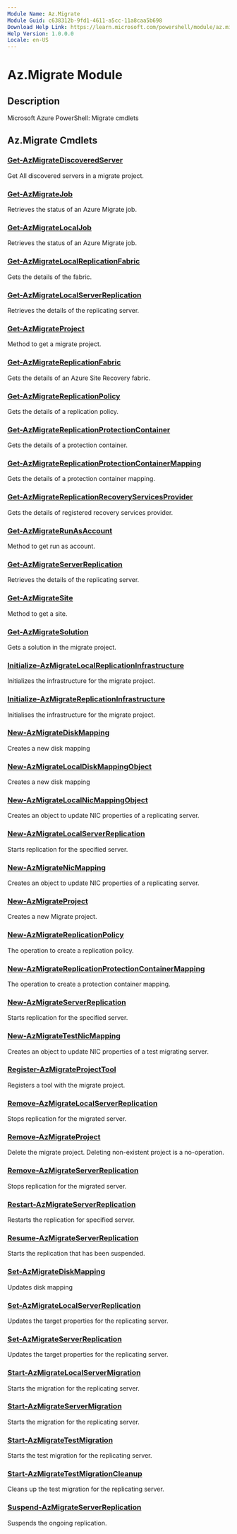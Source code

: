 ```yaml
---
Module Name: Az.Migrate
Module Guid: c638312b-9fd1-4611-a5cc-11a8caa5b698
Download Help Link: https://learn.microsoft.com/powershell/module/az.migrate
Help Version: 1.0.0.0
Locale: en-US
---
```


# Az.Migrate Module
## Description
Microsoft Azure PowerShell: Migrate cmdlets

## Az.Migrate Cmdlets
### [Get-AzMigrateDiscoveredServer](Get-AzMigrateDiscoveredServer.md)
Get All discovered servers in a migrate project.

### [Get-AzMigrateJob](Get-AzMigrateJob.md)
Retrieves the status of an Azure Migrate job.

### [Get-AzMigrateLocalJob](Get-AzMigrateLocalJob.md)
Retrieves the status of an Azure Migrate job.

### [Get-AzMigrateLocalReplicationFabric](Get-AzMigrateLocalReplicationFabric.md)
Gets the details of the fabric.

### [Get-AzMigrateLocalServerReplication](Get-AzMigrateLocalServerReplication.md)
Retrieves the details of the replicating server.

### [Get-AzMigrateProject](Get-AzMigrateProject.md)
Method to get a migrate project.

### [Get-AzMigrateReplicationFabric](Get-AzMigrateReplicationFabric.md)
Gets the details of an Azure Site Recovery fabric.

### [Get-AzMigrateReplicationPolicy](Get-AzMigrateReplicationPolicy.md)
Gets the details of a replication policy.

### [Get-AzMigrateReplicationProtectionContainer](Get-AzMigrateReplicationProtectionContainer.md)
Gets the details of a protection container.

### [Get-AzMigrateReplicationProtectionContainerMapping](Get-AzMigrateReplicationProtectionContainerMapping.md)
Gets the details of a protection container mapping.

### [Get-AzMigrateReplicationRecoveryServicesProvider](Get-AzMigrateReplicationRecoveryServicesProvider.md)
Gets the details of registered recovery services provider.

### [Get-AzMigrateRunAsAccount](Get-AzMigrateRunAsAccount.md)
Method to get run as account.

### [Get-AzMigrateServerReplication](Get-AzMigrateServerReplication.md)
Retrieves the details of the replicating server.

### [Get-AzMigrateSite](Get-AzMigrateSite.md)
Method to get a site.

### [Get-AzMigrateSolution](Get-AzMigrateSolution.md)
Gets a solution in the migrate project.

### [Initialize-AzMigrateLocalReplicationInfrastructure](Initialize-AzMigrateLocalReplicationInfrastructure.md)
Initializes the infrastructure for the migrate project.

### [Initialize-AzMigrateReplicationInfrastructure](Initialize-AzMigrateReplicationInfrastructure.md)
Initialises the infrastructure for the migrate project.

### [New-AzMigrateDiskMapping](New-AzMigrateDiskMapping.md)
Creates a new disk mapping

### [New-AzMigrateLocalDiskMappingObject](New-AzMigrateLocalDiskMappingObject.md)
Creates a new disk mapping

### [New-AzMigrateLocalNicMappingObject](New-AzMigrateLocalNicMappingObject.md)
Creates an object to update NIC properties of a replicating server.

### [New-AzMigrateLocalServerReplication](New-AzMigrateLocalServerReplication.md)
Starts replication for the specified server.

### [New-AzMigrateNicMapping](New-AzMigrateNicMapping.md)
Creates an object to update NIC properties of a replicating server.

### [New-AzMigrateProject](New-AzMigrateProject.md)
Creates a new Migrate project.

### [New-AzMigrateReplicationPolicy](New-AzMigrateReplicationPolicy.md)
The operation to create a replication policy.

### [New-AzMigrateReplicationProtectionContainerMapping](New-AzMigrateReplicationProtectionContainerMapping.md)
The operation to create a protection container mapping.

### [New-AzMigrateServerReplication](New-AzMigrateServerReplication.md)
Starts replication for the specified server.

### [New-AzMigrateTestNicMapping](New-AzMigrateTestNicMapping.md)
Creates an object to update NIC properties of a test migrating server.

### [Register-AzMigrateProjectTool](Register-AzMigrateProjectTool.md)
Registers a tool with the migrate project.

### [Remove-AzMigrateLocalServerReplication](Remove-AzMigrateLocalServerReplication.md)
Stops replication for the migrated server.

### [Remove-AzMigrateProject](Remove-AzMigrateProject.md)
Delete the migrate project.
Deleting non-existent project is a no-operation.

### [Remove-AzMigrateServerReplication](Remove-AzMigrateServerReplication.md)
Stops replication for the migrated server.

### [Restart-AzMigrateServerReplication](Restart-AzMigrateServerReplication.md)
Restarts the replication for specified server.

### [Resume-AzMigrateServerReplication](Resume-AzMigrateServerReplication.md)
Starts the replication that has been suspended.

### [Set-AzMigrateDiskMapping](Set-AzMigrateDiskMapping.md)
Updates disk mapping

### [Set-AzMigrateLocalServerReplication](Set-AzMigrateLocalServerReplication.md)
Updates the target properties for the replicating server.

### [Set-AzMigrateServerReplication](Set-AzMigrateServerReplication.md)
Updates the target properties for the replicating server.

### [Start-AzMigrateLocalServerMigration](Start-AzMigrateLocalServerMigration.md)
Starts the migration for the replicating server.

### [Start-AzMigrateServerMigration](Start-AzMigrateServerMigration.md)
Starts the migration for the replicating server.

### [Start-AzMigrateTestMigration](Start-AzMigrateTestMigration.md)
Starts the test migration for the replicating server.

### [Start-AzMigrateTestMigrationCleanup](Start-AzMigrateTestMigrationCleanup.md)
Cleans up the test migration for the replicating server.

### [Suspend-AzMigrateServerReplication](Suspend-AzMigrateServerReplication.md)
Suspends the ongoing replication.

